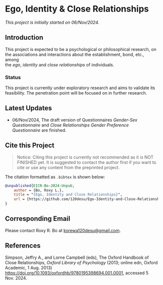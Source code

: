 # Ego, Identity & Close Relationships  
_This project is initially started on 06/Nov/2024._  

## Introduction  
This project is expected to be a psychological or philosophical research, on the associations and interactions about the establishment, bond, etc., among  
the _ego_, _identity_ and _close relationships_ of individuals.  

### Status  
This project is currently under exploratory research and aims to validate its feasibility. The penetration point will be focused on in further research.  
  
## Latest Updates  
- 06/Nov/2024, The draft version of Questionnaires _Gender-Sex Questionnaire_ and _Close Relationships Gender Preference Questionnaire_ are finished.

## Cite this Project  
> Notice: Citing this project is currently not recommended as it is NOT FINISHED yet. It is suggested to contact the author first if you want to cite or
> use any content from the preprinted project.

The citation formatted as ``.bibtex`` is shown below:
```bibtex
@unpublished{EICR-Bo-2024-Unpub,
    author = {Bo, Roxy L.},
    title = "{Ego, Identity and Close Relationships}",
    url = {https://github.com/120desu/Ego-Identity-and-Close-Relationships},
}
```

## Corresponding Email
Please contact Roxy R. Bo at [korewa120desu@gmail.com](mailto:korewa120desu@gmail.com).

## References
Simpson, Jeffry A., and Lorne Campbell (eds), The Oxford Handbook of Close Relationships, _Oxford Library of Psychology_ (2013; online edn, Oxford Academic, 1 Aug. 2013) 
    https://doi.org/10.1093/oxfordhb/9780195398694.001.0001, accessed 5 Nov. 2024.
